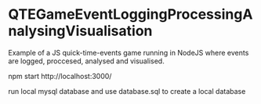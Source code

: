 # QTEGameEventLoggingProcessingAnalysingVisualisation
Example of a JS quick-time-events game running in NodeJS where events are logged, proccesed, analysed and visualised.

npm start
http://localhost:3000/

run local mysql database and use database.sql to create a local database




